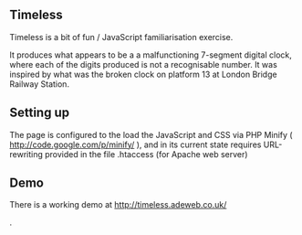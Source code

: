 Timeless
--------

Timeless is a bit of fun / JavaScript familiarisation exercise.

It produces what appears to be a a malfunctioning 7-segment digital clock, where each of the digits produced is not a recognisable number. It was inspired by what was the broken clock on platform 13 at London Bridge Railway Station.

Setting up
----------

The page is configured to the load the JavaScript and CSS via PHP Minify ( http://code.google.com/p/minify/ ), and in its current state requires URL-rewriting provided in the file .htaccess (for Apache web server)


Demo
----
There is a working demo at http://timeless.adeweb.co.uk/

.